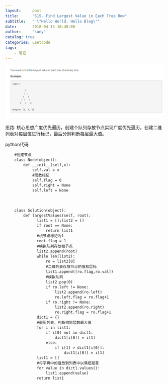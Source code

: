 ```yaml
---
layout:     post
title:      "515. Find Largest Value in Each Tree Row"
subtitle:   " \"Hello World, Hello Blog\""
date:       2018-04-14 16:48:00
author:     "suny"
catalog: true
categories: Leetcode
tags:
    - 笔记
---
```

<img src="/img/FindLargestValue.jpg"/>



思路: 核心思想广度优先遍历，创建个队列存放节点实现广度优先遍历，创建二维列表对每层值进行标记，最后分别判断每层最大值。

python代码
			
		#创建节点
		class Node(object):
	    	def __init__(self,x):
		        self.val = x
				#层数标记
		        self.flag = 0
		        self.right = None
		        self.left = None
	            
	
	        
		class Solution(object):
		    def largestValues(self, root):
		          list1 = [];list2 = []
		          if root == None:
		              return list1
				  #根节点标记为1
		          root.flag = 1
				  #模拟队列存放根节点
		          list2.append(root)
		          while len(list2):
		              ro = list2[0]
					  #二维列表存放节点的值和层标
		              list1.append([ro.flag,ro.val])
					  #模拟队列
		              list2.pop(0)
		              if ro.left != None:
		                  list2.append(ro.left)
		                  ro.left.flag = ro.flag+1
		              if ro.right != None:
		                  list2.append(ro.right)
		                  ro.right.flag = ro.flag+1
		          dict1 = {}
				  #遍历列表，判断相同层数最大值
		          for i in list1:
		              if i[0] not in dict1:
		                  dict1[i[0]] = i[1]
		              else:
		                  if i[1] > dict1[i[0]]:
		                      dict1[i[0]] = i[1]
		          list1 = []
				  #将字典中的值放到列表中以满足题意
		          for value in dict1.values():
		              list1.append(value)
		          return list1



	
	


